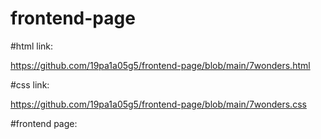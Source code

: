 # frontend-page

#html link:

https://github.com/19pa1a05g5/frontend-page/blob/main/7wonders.html

#css link:

https://github.com/19pa1a05g5/frontend-page/blob/main/7wonders.css

#frontend page:



